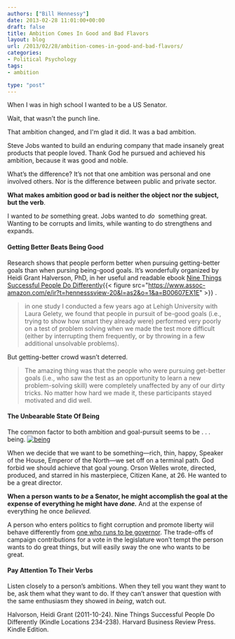 ```yaml
---
authors: ["Bill Hennessy"]
date: 2013-02-28 11:01:00+00:00
draft: false
title: Ambition Comes In Good and Bad Flavors
layout: blog
url: /2013/02/28/ambition-comes-in-good-and-bad-flavors/
categories:
- Political Psychology
tags:
- ambition

type: "post"
---
```


When I was in high school I wanted to be a US Senator.

Wait, that wasn’t the punch line.

That ambition changed, and I'm glad it did. It was a bad ambition.

Steve Jobs wanted to build an enduring company that made insanely great products that people loved. Thank God he pursued and achieved his ambition, because it was good and noble.

What’s the difference? It’s not that one ambition was personal and one involved others. Nor is the difference between public and private sector.

**What makes ambition good or bad is neither the object nor the subject, but the verb**.

I wanted to _be_ something great. Jobs wanted to _do_  something great. Wanting to be corrupts and limits, while wanting to do strengthens and expands.


#### Getting Better Beats Being Good


Research shows that people perform better when pursuing getting-better goals than when pursing being-good goals. It’s wonderfully organized by Heidi Grant Halverson, PhD, in her useful and readable ebook [Nine Things Successful People Do Differently](https://www.amazon.com/gp/product/B00607EX1E/ref=as_li_ss_tl?ie=UTF8&camp=1789&creative=390957&creativeASIN=B00607EX1E&linkCode=as2&tag=hennesssview-20){{< figure src="https://www.assoc-amazon.com/e/ir?t=hennesssview-20&l=as2&o=1&a=B00607EX1E" >}}
.


> in one study I conducted a few years ago at Lehigh University with Laura Gelety, we found that people in pursuit of be-good goals (i.e., trying to show how smart they already were) performed very poorly on a test of problem solving when we made the test more difficult (either by interrupting them frequently, or by throwing in a few additional unsolvable problems).


But getting-better crowd wasn’t deterred.


> The amazing thing was that the people who were pursuing get-better goals (i.e., who saw the test as an opportunity to learn a new problem-solving skill) were completely unaffected by any of our dirty tricks. No matter how hard we made it, these participants stayed motivated and did well.




#### The Unbearable State Of Being


The common factor to both ambition and goal-pursuit seems to be . . . being. [![being](https://hennessysview.com/wp-content/uploads/2013/02/being_thumb.jpg)
](https://hennessysview.com/wp-content/uploads/2013/02/being.jpg)

When we decide that we want to be something—rich, thin, happy, Speaker of the House, Emperor of the North—we set off on a terminal path. God forbid we should achieve that goal young. Orson Welles wrote, directed, produced, and starred in his masterpiece, Citizen Kane, at 26. He wanted to be a great director.

**When a person wants to _be_ a Senator, he might accomplish the goal at the expense of everything he might have _done._** And at the expense of everything he once _believed._

A person who enters politics to fight corruption and promote liberty wiil behave differently from [one who runs to be governor](https://hennessysview.com/2013/02/24/the-republican-party-seems-bent-on-destruction/). The trade-offs of campaign contributions for a vote in the legislature won’t tempt the person wants to do great things, but will easily sway the one who wants to be great.


#### Pay Attention To Their Verbs


Listen closely to a person’s ambitions. When they tell you want they want to be, ask them what they want to do. If they can’t answer that question with the same enthusiasm they showed in _being_, watch out.



Halvorson, Heidi Grant (2011-10-24). Nine Things Successful People Do Differently (Kindle Locations 234-238). Harvard Business Review Press. Kindle Edition.
